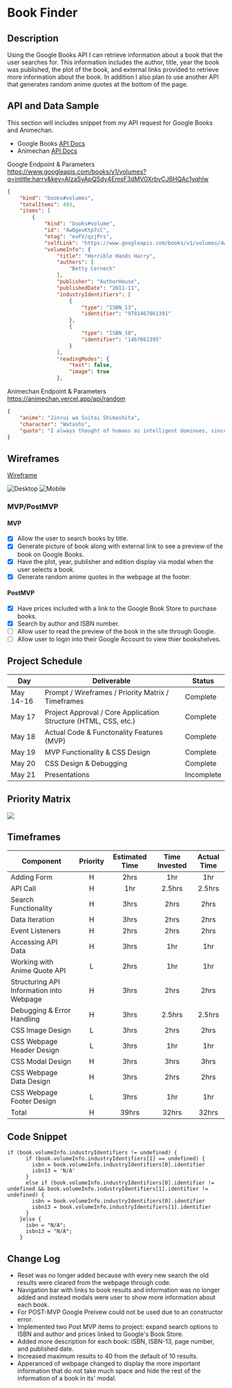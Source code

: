 # Book Finder

## Description

Using the Google Books API I can retrieve information about a book that the user searches for. This information includes the author, title, year the book was published, the plot of the book, and external links provided to retrieve more information about the book. In addition I also plan to use another API that generates random anime quotes at the bottom of the page.

## API and Data Sample
This section will includes snippet from my API request for Google Books and Animechan.
- Google Books [API Docs](https://developers.google.com/books/docs/v1/using)
- Animechan [API Docs](https://animechan.vercel.app/)

Google Endpoint & Parameters
https://www.googleapis.com/books/v1/volumes?q=intitle:harry&key=AIzaSyApQSdy4EmsF3dMV0XrbvCJ6HQAc1yqhlw
```json
{
    "kind": "books#volumes",
    "totalItems": 493,
    "items": [
        {
            "kind": "books#volume",
            "id": "4wQgevKtp7cC",
            "etag": "evFV/qzjPrs",
            "selfLink": "https://www.googleapis.com/books/v1/volumes/4wQgevKtp7cC",
            "volumeInfo": {
                "title": "Horrible Hands Harry",
                "authors": [
                    "Betty Cernech"
                ],
                "publisher": "AuthorHouse",
                "publishedDate": "2011-11",
                "industryIdentifiers": [
                    {
                        "type": "ISBN_13",
                        "identifier": "9781467061391"
                    },
                    {
                        "type": "ISBN_10",
                        "identifier": "1467061395"
                    }
                ],
                "readingModes": {
                    "text": false,
                    "image": true
                },
```

Animechan Endpoint & Parameters
https://animechan.vercel.app/api/random
```json
{
    "anime": "Jinrui wa Suitai Shimashita",
    "character": "Watashi",
    "quote": "I always thought of humans as intelligent dominoes, since they tend to follow each other."
}
```

## Wireframes

[Wireframe](https://wireframe.cc/pro/pp/125644bb5441662)

![Desktop](/images/Screen%20Shot%202021-05-17%20at%209.55.40%20AM.png)
![Mobile](/images/Screen%20Shot%202021-05-17%20at%209.58.35%20AM.png)

### MVP/PostMVP

#### MVP 
- [x] Allow the user to search books by title.
- [x] Generate picture of book along with external link to see a preview of the book on Google Books.
- [x] Have the plot, year, publisher and edition display via modal when the user selects a book.
- [x] Generate random anime quotes in the webpage at the footer.

#### PostMVP  
- [x] Have prices included with a link to the Google Book Store to purchase books.
- [x] Search by author and ISBN number.
- [ ] Allow user to read the preview of the book in the site through Google.
- [ ] Allow user to login into their Google Account to view thier bookshelves.

## Project Schedule
|  Day | Deliverable | Status
|---|---| ---|
|May 14-16| Prompt / Wireframes / Priority Matrix / Timeframes | Complete
|May 17| Project Approval / Core Application Structure (HTML, CSS, etc.) | Complete
|May 18| Actual Code & Functonality Features (MVP) | Complete
|May 19| MVP Functionality & CSS Design  | Complete
|May 20| CSS Design & Debugging | Complete
|May 21| Presentations | Incomplete

## Priority Matrix

![](/images/Screen%20Shot%202021-05-17%20at%2010.09.44%20AM.png)

## Timeframes
| Component | Priority | Estimated Time | Time Invested | Actual Time |
| --- | :---: |  :---: | :---: | :---: |
| Adding Form | H | 2hrs| 1hr | 1hr |
| API Call | H | 1hr| 2.5hrs | 2.5hrs |
| Search Functionality | H | 3hrs| 2hrs | 2hrs |
| Data Iteration| H | 3hrs| 2hrs | 2hrs |
| Event Listeners | H | 2hrs| 2hrs | 2hrs |
| Accessing API Data | H | 3hrs| 1hr | 1hr |
| Working with Anime Quote API | L | 2hrs| 1hr | 1hr |
| Structuring API Information into Webpage | H | 3hrs| 2hrs | 2hrs |
| Debugging & Error Handling | H | 3hrs| 2.5hrs | 2.5hrs |
| CSS Image Design | L | 3hrs| 2hrs | 2hrs |
| CSS Webpage Header Design | L | 3hrs| 1hr | 1hr |
| CSS Modal Design | H | 3hrs| 3hrs | 3hrs |
| CSS Webpage Data Design | H | 3hrs| 2hrs | 2hrs |
| CSS Webpage Footer Design | L | 3hrs| 1hr | 1hr |
| Total | H | 39hrs| 32hrs | 32hrs |


## Code Snippet
```
if (book.volumeInfo.industryIdentifiers != undefined) {
      if (book.volumeInfo.industryIdentifiers[1] == undefined) {
        isbn = book.volumeInfo.industryIdentifiers[0].identifier
        isbn13 = 'N/A'
      }
      else if (book.volumeInfo.industryIdentifiers[0].identifier != undefined && book.volumeInfo.industryIdentifiers[1].identifier != undefined) {
        isbn = book.volumeInfo.industryIdentifiers[0].identifier
        isbn13 = book.volumeInfo.industryIdentifiers[1].identifier
      }
    }else {
      isbn = "N/A";
      isbn13 = "N/A";
    }
```
## Change Log
- Reset was no longer added because with every new search the old results were cleared from the webpage through code.
- Navigation bar with links to book results and information was no longer added and instead modals were user to show more information about each book.
- For POST-MVP Google Preivew could not be used due to an constructor error.
- Implemented two Post MVP items to project: expand search options to ISBN and author and prices linked to Google's Book Store.
- Added more description for each book: ISBN, ISBN-13, page number, and published date.
- Increased maximum results to 40 from the default of 10 results.
- Apperanced of webpage changed to display the more important information that do not take much space and hide the rest of the information of a book in its' modal.
